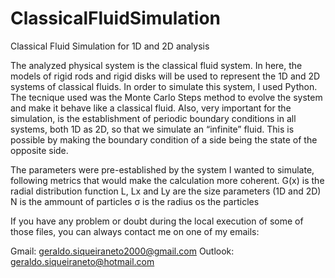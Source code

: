 # ClassicalFluidSimulation

Classical Fluid Simulation for 1D and 2D analysis

The analyzed physical system is the classical fluid system. In here, the models of rigid rods and rigid disks will be used to represent the 1D and 2D systems of classical fluids. 
In order to simulate this system, I used Python. 
The tecnique used was the Monte Carlo Steps method to evolve the system and make it behave like a classical fluid. 
Also, very important for the simulation, is the establishment of periodic boundary conditions in all systems, both 1D as 2D, so that we simulate an “infinite” fluid. This is possible by making the boundary condition of a side being the state of the opposite side.

The parameters were pre-established by the system I wanted to simulate, following metrics that would make the calculation more coherent.
G(x) is the radial distribution function
L, Lx and Ly are the size parameters (1D and 2D)
N is the ammount of particles
σ is the radius os the particles


If you have any problem or doubt during the local execution of some of those files, you can always contact me on one of my emails:

Gmail: [geraldo.siqueiraneto2000@gmail.com](mailto:geraldo.siqueiraneto2000@gmail.com)
Outlook: [geraldo.siqueiraneto@hotmail.com](mailto:geraldo.siqueiraneto@hotmail.com)
